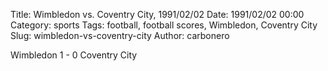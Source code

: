 Title: Wimbledon vs. Coventry City, 1991/02/02
Date: 1991/02/02 00:00
Category: sports
Tags: football, football scores, Wimbledon, Coventry City
Slug: wimbledon-vs-coventry-city
Author: carbonero


Wimbledon 1 - 0 Coventry City
